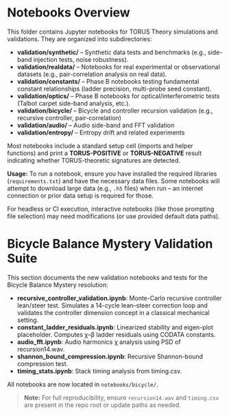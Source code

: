 # Notebooks Overview

This folder contains Jupyter notebooks for TORUS Theory simulations and validations. They are organized into subdirectories:

- **validation/synthetic/** – Synthetic data tests and benchmarks (e.g., side-band injection tests, noise robustness).
- **validation/realdata/** – Notebooks for real experimental or observational datasets (e.g., pair-correlation analysis on real data).
- **validation/constants/** – Phase B notebooks testing fundamental constant relationships (ladder precision, multi-probe seed constant).
- **validation/optics/** – Phase B notebooks for optical/interferometric tests (Talbot carpet side-band analysis, etc.).
- **validation/bicycle/** – Bicycle and controller recursion validation (e.g., recursive controller, pair-correlation)
- **validation/audio/** – Audio side-band and FFT validation
- **validation/entropy/** – Entropy drift and related experiments

Most notebooks include a standard setup cell (imports and helper functions) and print a **TORUS-POSITIVE** or **TORUS-NEGATIVE** result indicating whether TORUS-theoretic signatures are detected.

**Usage:** To run a notebook, ensure you have installed the required libraries (`requirements.txt`) and have the necessary data files. Some notebooks will attempt to download large data (e.g., `.h5` files) when run – an internet connection or prior data setup is required for those.

For headless or CI execution, interactive notebooks (like those prompting file selection) may need modifications (or use provided default data paths).

# Bicycle Balance Mystery Validation Suite

This section documents the new validation notebooks and tests for the Bicycle Balance Mystery resolution:

- **recursive_controller_validation.ipynb**: Monte-Carlo recursive controller lean/steer test. Simulates a 14-cycle lean–steer correction loop and validates the controller dimension concept in a classical mechanical setting.
- **constant_ladder_residuals.ipynb**: Linearized stability and eigen-plot placeholder. Computes χ–β ladder residuals using CODATA constants.
- **audio_fft.ipynb**: Audio harmonics χ analysis using PSD of recursion14.wav.
- **shannon_bound_compression.ipynb**: Recursive Shannon-bound compression test.
- **timing_stats.ipynb**: Stack timing analysis from timing.csv.

All notebooks are now located in `notebooks/bicycle/`.

> **Note:** For full reproducibility, ensure `recursion14.wav` and `timing.csv` are present in the repo root or update paths as needed.
